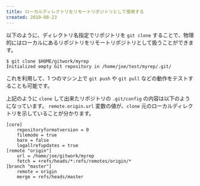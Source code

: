 ```yaml
---
title: ローカルディレクトリをリモートリポジトリとして使用する
created: 2010-08-23
---
```


以下のように、ディレクトリ名指定でリポジトリを `git clone` することで、物理的にはローカルにあるリポジトリをリモートリポジトリとして扱うことができます。

```
$ git clone $HOME/gitwork/myrep
Initialized empty Git repository in /home/joe/test/myrep/.git/
```

これを利用して、1 つのマシン上で `git push` や `git pull` などの動作をテストすることも可能です。

上記のように `clone` して出来たリポジトリの `.git/config` の内容は以下のようになっています。
`remote.origin.url` 変数の値が、`clone` 元のローカルディレクトリを示していることが分かります。

```
[core]
    repositoryformatversion = 0
    filemode = true
    bare = false
    logallrefupdates = true
[remote "origin"]
    url = /home/joe/gitwork/myrep
    fetch = +refs/heads/*:refs/remotes/origin/*
[branch "master"]
    remote = origin
    merge = refs/heads/master
```

